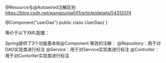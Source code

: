 @Resource与@Autowired注解区别
https://blog.csdn.net/wangzuojia001/article/details/54312074

@Component("userDao")
public class UserDao{
}

等价于以下XML配置：
<bean id="userDao" class="com.paris..."/>

Spring提供了3个功能基本和@Component 等效的注解：
@Repository：用于对DAO实现类进行标注
@Service：用于对Service实现类进行标注
@Controller：用于对Contorller实现类进行标注